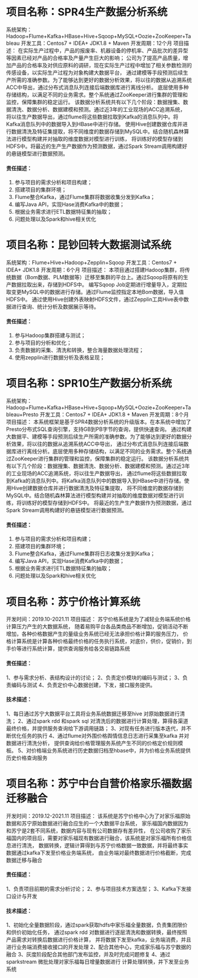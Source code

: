 # 项目名称：SPR4生产数据分析系统
系统架构：Hadoop+Flume+Kafka+HBase+Hive+Sqoop+MySQL+Oozie+ZooKeeper+Tableau
开发工具：Centos7 + IDEA+ JDK1.8 + Maven
开发周期：12个月
项目描述：
在实际生产过程中，产品的报废率、机器设备的停机率、产品批次的差异型等因素已经对产品的合格率及产量产生巨大的影响；
公司为了提高产品质量，增加产品的合格率及对供应原料的调研，现在实际生产过程中增加了相关参数检测的传感设备，以实际生产过程为对象构建大数据平台，
通过建模等手段预测后续生产所需的准确参数。为了能够达到更好的数据分析效果，将以往的数据从追溯系统ACC中导出，通过分布式消息队列连接后端数据库进行离线分析。
底层使用多种存储结构，以满足不同的业务需求。整个系统通过ZooKeeper进行集群的管理和监控，保障集群的稳定运行。
该数据分析系统共有以下几个阶段：数据搜集、数据清洗、数据分析、数据建模和预测。通过近3年的工业现场的ACC追溯系统，
将以往生产数据导出，通过flume将这些数据拉取到Kafka的消息队列中。将Kafka消息队列中的数据导入到HBase中进行存储。
使用Hive创建数据仓库并进行数据清洗及特征集提取，将不同维度的数据存储到MySQL中。结合随机森林算法进行模型构建并对抽取的维度数据对模型进行训练，
将训练好的模型存储到HDFS中。将最近的生产生产数据作为预测数据，通过Spark Stream调用构建好的悬链模型进行数据预测。
#### 责任描述：
1. 参与项目的需求分析和项目构建；
2. 搭建项目的集群环境；
3. Flume整合Kafka，通过Flume集群将数据收集分发到Kafka；
4. 编写Java API，实现Hase消费Kafka中的数据；
5. 根据业务需求进行ETL数据特征集的抽取；
6. 问题处理以及Spark和hive相关优化

# 项目名称：昆钞回转大数据测试系统
系统架构：Flume+Hive+Hadoop+Zepplin+Sqoop
开发工具：Centos7 + IDEA+ JDK1.8
开发周期：6个月
项目描述：
本项目通过搭建Hadoop集群，将传统数据（Bom数据、PLM数据等）迁移至集群的平台上。通过Sqoop将原有的生产数据拉取出来，存储到HDFS中。
编写Sqoop Job定期进行增量导入，定期拉取变更MySQL中的数据进行存储。通过Flume监控指定本地Bom数据，导入值HDFS中。
通过使用Hive创建外表映射HDFS文件，通过Zepplin工具Hive表中数据进行查询、统计分析及数据展示等待。
#### 责任描述：
1. 参与Hadoop集群搭建与测试；
2. 参与项目的分析和优化；
3. 负责数据的采集、清洗和转换，整合海量数据处理流程；
4. 使用zepplin进行数据分析及表格呈现；

# 项目名称：SPR10生产数据分析系统
系统架构：Hadoop+Flume+Kafka+HBase+Hive+Sqoop+MySQL+Oozie+ZooKeeper+Tableau+Presto
开发工具：Centos7 + IDEA+ JDK1.8 + Maven
开发周期：8个月
项目描述：
本系统框架是基于SPR4数据分析系统的升级版本。在本系统中增加了Presto分布式SQL查询引擎，支持GB到PB字节的查询，提供快速查询。
通过构建大数据平、建模等手段预测后续生产所需的准确参数。为了能够达到更好的数据分析效果，将以往的数据从追溯系统ACC中导出，
通过分布式消息队列连接后端数据库进行离线分析。底层使用多种存储结构，以满足不同的业务需求。整个系统通过ZooKeeper进行集群的管理和监控，保障集群的稳定运行。
该数据分析系统共有以下几个阶段：数据搜集、数据清洗、数据分析、数据建模和预测。通过近3年的工业现场的ACC追溯系统，将以往生产数据导出，
通过flume将这些数据拉取到Kafka的消息队列中。将Kafka消息队列中的数据导入到HBase中进行存储。使用Hive创建数据仓库并进行数据清洗及特征集提取，
将不同维度的数据存储到MySQL中。结合随机森林算法进行模型构建并对抽取的维度数据对模型进行训练，将训练好的模型存储到HDFS中。
将最近的生产生产数据作为预测数据，通过Spark Stream调用构建好的悬链模型进行数据预测。
#### 责任描述：
1. 参与项目的需求分析和项目构建；
2. 搭建项目的集群环境；
3. Flume整合Kafka，通过Flume集群将日志收集分发到Kafka；
4. 编写Java API，实现Hase消费Kafka中的数据；
5. 根据业务需求进行ETL数据特征集的抽取；
6. 问题处理以及Spark和hive相关优化

# 项目名称：苏宁价格计算系统开发时间：2019.10-2021.11项目描述：苏宁价格系统是为了减轻业务端系统价格计算压力产生的大数据系统，随着易购平台各品类商品不断增加，促销活动不断增加，各种价格数据产生的量级业务系统已经无法承担价格计算的服务压力，价格计算系统是计算各种价格最终价格的任务执行系统，对底价，供价，促销价，到手价等进行系统计算，提供查询服务给各交易链路系统 #### 责任描述：1、参与需求分析、表结构设计的讨论；2、负责定价模块的编码与测试；3、负责编码与测试4、负责定价中心数据创建，下发，接口服务提供。#### 技术描述：1、每日通过苏宁大数据平台工具将业务系统数据迁移至hive 对原始数据进行清洗；2、通过spark rdd 和spark sql 对清洗后的数据进行计算处理，算得各渠道最终价格，并提供服务查询给下游调用链路；3、对现有任务进行版本迭代，并不断优化任务的执行4、通过flume对外围价格舆情信息日志进行采集至kafka 并对数据进行清洗分析，	提供查询给价格管理服务系统产生不同的价格定价规则模板。5、对价格端业务系统进行历史数据归档至hbase中，并为价格业务系统提供历史价格查询服务# 项目名称：苏宁中台自营价格家乐福数据迁移融合开发时间：2019.12-2021.11项目描述：该系统是苏宁价格中心为了对家乐福原始数据和苏宁原始数据进行融合应生的一个大数据平台系统，家乐福国内数据因为和苏宁是2套不同系统，数据内容与现有公司数据存有差异性，在公司收购了家乐福国内的项目后，需要对家乐福现有数据进行融合，该系统是对家乐福所有价格信息进行清洗，数据转换，逻辑计算得到与苏宁价格数据一致数据，并将最终事实数据通过kafka下发至价格业务端系统，由业务端对最终数据进行价格截断，完成数据迁移与融合#### 责任描述：1、负责项目前期的需求分析讨论；2、参与项目技术方案选型；3、Kafka下发接口设计与开发#### 技术描述：1、初始化全量数据阶段，通过spark获取hdfs中家乐福全量数据，负责集团限价和供价初始化任务，	通过spark rdd 对数据进行逐层清洗和数据转换，最终按照产品需求对转换后数据进行价格计算，	并将数据下发至kafka，业务端消费，并且进行业务端消费接收接口的开发处理2、配合其他中心，完成家乐福与苏宁数据的融合3、灰度阶段配合其他部门发布监控，并及时完成问题修复4、通过sparkstream 微批处理对家乐福每日增量数据进行 计算处理转换，并下发至业务系统